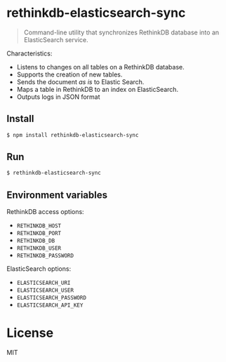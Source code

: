 # rethinkdb-elasticsearch-sync

> Command-line utility that synchronizes RethinkDB database into an ElasticSearch service.

Characteristics:

* Listens to changes on all tables on a RethinkDB database.
* Supports the creation of new tables.
* Sends the document *as is* to Elastic Search.
* Maps a table in RethinkDB to an index on ElasticSearch.
* Outputs logs in JSON format


## Install

```bash
$ npm install rethinkdb-elasticsearch-sync
```

## Run

```bash
$ rethinkdb-elasticsearch-sync
```

## Environment variables

RethinkDB access options:

* `RETHINKDB_HOST`
* `RETHINKDB_PORT`
* `RETHINKDB_DB`
* `RETHINKDB_USER`
* `RETHINKDB_PASSWORD`

ElasticSearch options:

* `ELASTICSEARCH_URI`
* `ELASTICSEARCH_USER`
* `ELASTICSEARCH_PASSWORD`
* `ELASTICSEARCH_API_KEY`

# License

MIT